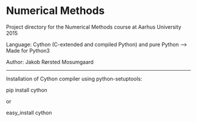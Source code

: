 # Numerical Methods
Project directory for the Numerical Methods course at Aarhus University 2015

Language: Cython (C-extended and compiled Python) and pure Python
	  --> Made for Python3

Author: Jakob Rørsted Mosumgaard


--------------------------------
Installation of Cython compiler using python-setuptools:

>
pip install cython
>

or

>
easy_install cython
>